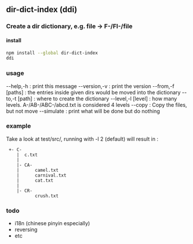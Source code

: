 ## dir-dict-index (ddi)
### Create a dir dictionary, e.g. file -> F-/FI-/file

#### install

```bash
npm install --global dir-dict-index
ddi
```

### usage

--help,-h : print this message
--version,-v : print the version
--from,-f [paths] : the entries inside given dirs would be moved into the dictionary
--to,-t [path] : where to create the dictionary
--level,-l [level] : how many levels. A-/AB-/ABC-/abcd.txt is considered 4 levels
--copy : Copy the files, but not move
--simulate : print what will be done but do nothing

### example

Take a look at test/src/, running with -l 2 (default) will result in : 

```
 +- C-
    |  c.txt
    |
    |- CA-
    |      camel.txt
    |      carnival.txt
    |      cat.txt
    |
    |- CR-
           crush.txt
```

### todo

-   i18n (chinese pinyin especially)
-   reversing
-   etc

